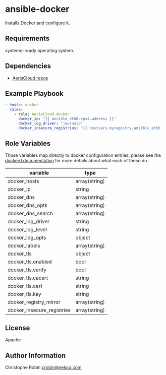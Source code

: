 ansible-docker
==============

Installs Docker and configure it.

Requirements
------------

systemd-ready operating system.

Dependencies
------------

* [AerisCloud.repos](https://github.com/AerisCloud/ansible-repos)

Example Playbook
----------------

```yaml
- hosts: docker
  roles:
    - role: AerisCloud.docker
      docker_ip: "{{ ansible_eth0.ipv4.address }}"
      docker_log_driver: "journald"
      docker_insecure_registries: "{{ hostvars.myregistry.ansible_eth0.ipv4.address }}"
```

Role Variables
--------------

Those variables map directly to docker configuration entries, please see
the [dockerd documentation](https://docs.docker.com/engine/reference/commandline/dockerd/)
for more details about what each of these do.

| variable                   | type          |
|----------------------------|---------------|
| docker_hosts               | array(string) |
| docker_ip                  | string        |
| docker_dns                 | array(string) |
| docker_dns_opts            | array(string) |
| docker_dns_search          | array(string) |
| docker_log_driver          | string        |
| docker_log_level           | string        |
| docker_log_opts            | object        |
| docker_labels              | array(string) |
| docker_tls                 | object        |
| docker_tls.enabled         | bool          |
| docker_tls.verify          | bool          |
| docker_tls.cacert          | string        |
| docker_tls.cert            | string        |
| docker_tls.key             | string        |
| docker_registry_mirror     | array(string) |
| docker_insecure_registries | array(string) |

License
-------

Apache

Author Information
------------------

Christophe Robin <crobin@nekoo.com>